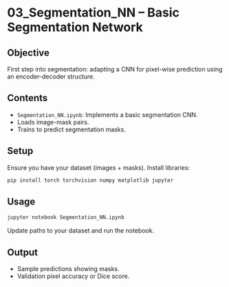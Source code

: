 # 03_Segmentation_NN – Basic Segmentation Network

## Objective

First step into segmentation: adapting a CNN for pixel-wise prediction using an encoder-decoder structure.

## Contents

- `Segmentation_NN.ipynb`: Implements a basic segmentation CNN.
- Loads image-mask pairs.
- Trains to predict segmentation masks.

## Setup

Ensure you have your dataset (images + masks). Install libraries:

```bash
pip install torch torchvision numpy matplotlib jupyter
```

## Usage

```bash
jupyter notebook Segmentation_NN.ipynb
```

Update paths to your dataset and run the notebook.

## Output

- Sample predictions showing masks.
- Validation pixel accuracy or Dice score.
